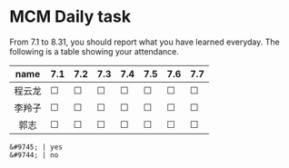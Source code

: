 # MCM Daily task
From 7.1 to 8.31, you should report what you have learned everyday.
The following is a table showing your attendance.

|name   |  7.1  |  7.2  |  7.3  |  7.4  |  7.5  |  7.6  |  7.7  |
|:-----:|  :--  | :---  | :---  | :---  | :---  | :---  | :---  |
|程云龙 |&#9744;|&#9744;|&#9744;|&#9744;|&#9744;|&#9744;|&#9744;|
|李羚子 |&#9744;|&#9744;|&#9744;|&#9744;|&#9744;|&#9744;|&#9744;|
|郭志   |&#9744;|&#9744;|&#9744;|&#9744;|&#9744;|&#9744;|&#9744;|

```
&#9745; | yes
&#9744; | no
```
